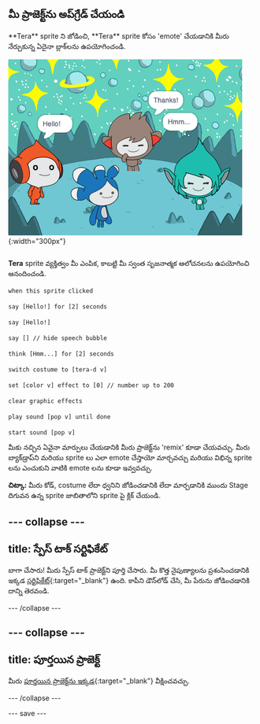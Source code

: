 ## మీ ప్రాజెక్ట్‌ను అప్‌గ్రేడ్ చేయండి

<div style="display: flex; flex-wrap: wrap">
<div style="flex-basis: 200px; flex-grow: 1; margin-right: 15px;">
**Tera** sprite ని జోడించి, **Tera** sprite కోసం 'emote' చేయడానికి మీరు నేర్చుకున్న ఏదైనా బ్లాక్‌లను ఉపయోగించండి.
</div>
<div>

![The Tera sprite on the Stage.](images/tera-step.png){:width="300px"}

</div>
</div>

**Tera** sprite వ్యక్తిత్వం మీ ఎంపిక, కాబట్టి మీ స్వంత సృజనాత్మక ఆలోచనలను ఉపయోగించి ఆనందించండి.

```blocks3
when this sprite clicked

say [Hello!] for [2] seconds

say [Hello!]

say [] // hide speech bubble

think [Hmm...] for [2] seconds

switch costume to [tera-d v]

set [color v] effect to [0] // number up to 200

clear graphic effects

play sound [pop v] until done

start sound [pop v]
```

మీకు నచ్చిన ఏవైనా మార్పులు చేయడానికి మీరు ప్రాజెక్ట్‌ను 'remix' కూడా చేయవచ్చు. మీరు బ్యాక్‌డ్రాప్‌ని మరియు sprite లు ఎలా emote చేస్తాయో మార్చవచ్చు మరియు విభిన్న sprite లను ఎంచుకుని వాటికి emote లను కూడా ఇవ్వవచ్చు.

**చిట్కా:** మీరు కోడ్, costume లేదా ధ్వనిని జోడించడానికి లేదా మార్చడానికి ముందు Stage దిగువన ఉన్న sprite జాబితాలోని sprite పై క్లిక్ చేయండి.

--- collapse ---
---
title: స్పేస్ టాక్ సర్టిఫికేట్
---

బాగా చేసారు! మీరు స్పేస్ టాక్ ప్రాజెక్ట్‌ని పూర్తి చేసారు. మీ కొత్త నైపుణ్యాలను ప్రశంసించడానికి ఇక్కడ [సర్టిఫికేట్](https://drive.google.com/file/d/18xx4uNIyRSty_2ujHkGDzGwTgfSGC1AF/view?usp=sharing){:target="_blank"} ఉంది. కాపీని డౌన్‌లోడ్ చేసి, మీ పేరును జోడించడానికి దాన్ని తెరవండి.

--- /collapse ---

--- collapse ---
---
title: పూర్తయిన ప్రాజెక్ట్
---

మీరు [పూర్తయిన ప్రాజెక్ట్‌ను ఇక్కడ](https://scratch.mit.edu/projects/485673032/){:target="_blank"} వీక్షించవచ్చు.

--- /collapse ---

--- save ---
